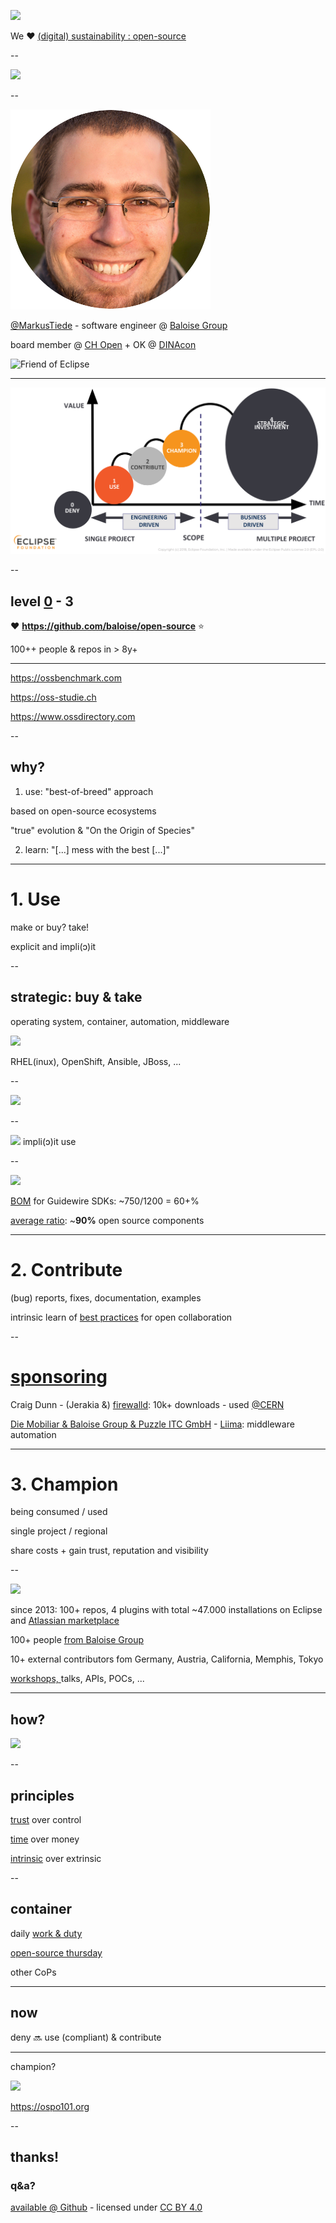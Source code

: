 ![](https://baloise.github.io/baloise-bootstrap/assets/img/baloise-group-logo-blue.svg)

We ♥ [(digital) sustainability : open-source](https://www.baloise.com/en/home/about-us/what-we-stand-for/sustainability/it-security.html)

-- 

![](https://github.com/baloise/talk-cicd-javascript/raw/master/img/baloise-park.jpg)

-- 

![me](https://github.com/MarkusTiede/about/raw/master/img/me-circle.png)

[@MarkusTiede](https://twitter.com/MarkusTiede) - software engineer @ [Baloise Group](https://twitter.com/Baloise_Group)

board member @ [CH Open](https://www.ch-open.ch) + OK @ [DINAcon](https://dinacon.ch)

![Friend of Eclipse](http://eclipse.org/donate/images/friendslogo200.png "Friend of Eclipse")

---

![](https://github.com/baloise/open-source/raw/main/docs/arc42/images/os-maturity-model.png)

--

## level [0](https://patterns.innersourcecommons.org) - 3

❤️ **https://github.com/baloise/open-source** ⭐

100++ people & repos in > 8y+

<hr>

https://ossbenchmark.com

https://oss-studie.ch

https://www.ossdirectory.com

--

## why?

1. use: "best-of-breed" approach

based on open-source ecosystems

"true" evolution & "On the Origin of Species"

2. learn: "[...] mess with the best [...]"

---

# 1. Use

make or buy? take!

explicit and impli(ɔ)it

--

## strategic: buy & take

operating system, container, automation, middleware

![](https://upload.wikimedia.org/wikipedia/de/d/d8/Red_Hat_logo.svg)

RHEL(inux), OpenShift, Ansible, JBoss, ...

--

![](http://2.bp.blogspot.com/-J5btAKhCKJ8/UW1bt20M1kI/AAAAAAAAA-8/8TOYEQWpB1A/s1600/Marwell_Animals.jpg)

--

![](https://www.rmagroup.net/wp-content/uploads/2018/01/Cover-photo-1-1030x632.jpg)
impli(ɔ)it use

--

![](https://www.welt.de/img/wirtschaft/mobile157906274/1601626057-ci23x11-w1600/Volkswagen-Tiguan-in-Einzelteile-zerlegt.jpg)

[BOM](https://en.wikipedia.org/wiki/Bill_of_materials) for Guidewire SDKs: ~750/1200 = 60+%

[average ratio](https://oss-studie.ch): ~**90%** open source components

---
# 2. Contribute

(bug) reports, fixes, documentation, examples

intrinsic learn of [best practices](https://opensource.guide) for open collaboration

--

# [sponsoring](https://baloise.github.io/open-source/docs/md/activities/projects.html#sponsored)

Craig Dunn - (Jerakia &) [firewalld](https://forge.puppet.com/puppet/firewalld): 10k+ downloads - used [@CERN](https://gitlab.cern.ch/linuxsupport/rpms/locmap/puppet-firewalld/-/blob/master/src/code/README.md#author)

[Die Mobiliar & Baloise Group & Puzzle ITC GmbH](http://www.liima.org/#partner) - [Liima](https://github.com/liimaorg): middleware automation

---
# 3. Champion

being consumed / used

single project / regional

share costs + gain trust, reputation and visibility

--

[![](https://upload.wikimedia.org/wikipedia/commons/thumb/9/91/Octicons-mark-github.svg/120px-Octicons-mark-github.svg.png)](https://github.com/baloise)

since 2013: 100+ repos, 4 plugins with total ~47.000 installations on Eclipse and [Atlassian marketplace](https://marketplace.atlassian.com/vendors/1211530/baloise-group)

100+ people [from Baloise Group](https://github.com/orgs/baloise/people)

10+ external contributors fom Germany, Austria, California, Memphis, Tokyo

[workshops, ](https://github.com/baloise/ws-angular_slides#inhalt) talks, APIs, POCs, ...

---

## how?

![](https://www.knowledgewave.com/hubfs/blog_images/iStock_3_steps.jpg)

--

## principles

[trust](https://baloise.github.io/open-source/docs/arc42/) over control

[time](https://www.baloise.com/en/home/news-stories/news/blog/2021/baloise-makes-up-to-10-per-cent-of-working-time-available-for-education.html) over money

[intrinsic](https://www.scaledagileframework.com/communities-of-practice/) over extrinsic

--

## container

daily [work & duty](https://baloise.github.io/open-source/docs/arc42/#_code_contributions)

[open-source thursday](https://github.com/baloise/open-source/blob/main/docs/md/goals/join.md#bi-weekly-ost)

other CoPs

--- 

## now

deny 🔜 use (compliant) & contribute

<hr>

champion?

![](https://upload.wikimedia.org/wikipedia/commons/thumb/7/7c/Icon_DINA_Voraussetzungen_Digitale_Nachhaltigkeit_09_Breit_Abgestützte_Finanzierung_Farbig.svg/120px-Icon_DINA_Voraussetzungen_Digitale_Nachhaltigkeit_09_Breit_Abgestützte_Finanzierung_Farbig.svg.png)

https://ospo101.org

--

## thanks!

### q&a?

[available @ Github](https://github.com/baloise/open-source) - licensed under [CC BY 4.0](https://creativecommons.org/licenses/by/4.0/)
